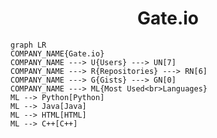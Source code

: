 <h1 align="center">Gate.io</h1>

```mermaid
graph LR
COMPANY_NAME{Gate.io}
COMPANY_NAME ---> U{Users} ---> UN[7]
COMPANY_NAME ---> R{Repositories} ---> RN[6]
COMPANY_NAME ---> G{Gists} ---> GN[0]
COMPANY_NAME ---> ML{Most Used<br>Languages}
ML --> Python[Python]
ML --> Java[Java]
ML --> HTML[HTML]
ML --> C++[C++]
```
